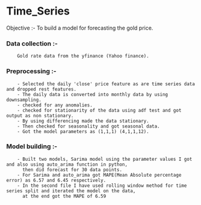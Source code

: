 # Time_Series 

Objective :- To build a model for forecasting the gold price.

### Data collection :- 
        Gold rate data from the yfinance (Yahoo finance).

### Preprocessing :- 
        - Selected the daily 'close' price feature as are time series data and dropped rest features.
        - The daily data is converted into monthly data by using downsampling.
        - checked for any anomalies.
        - checked for stationarity of the data using adf test and got output as non stationary.
        - By using differencing made the data stationary.
        - Then checked for seasonality and got seasonal data.
        - Got the model parameters as (1,1,1) (4,1,1,12).

### Model building :-
        - Built two models, Sarima model using the parameter values I got and also using auto_arima function in python,
          then did forecast for 30 data points.   
        - For Sarima and auto_arima got MAPE(Mean Absolute percentage error) as 6.57 and 6.45 respectively.
        - In the second file I have used rolling window method for time series split and iterated the model on the data,
          at the end got the MAPE of 6.59
